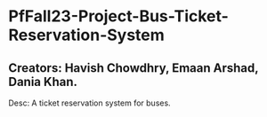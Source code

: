 # PfFall23-Project-Bus-Ticket-Reservation-System
## Creators: Havish Chowdhry, Emaan Arshad, Dania Khan.
Desc: A ticket reservation system for buses.
